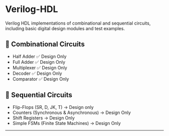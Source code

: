# Verilog-HDL
Verilog HDL implementations of combinational and sequential circuits, including basic digital design modules and test examples.

## 🔹 Combinational Circuits
- Half Adder ✅ Design Only 
- Full Adder ✅ Design Only 
- Multiplexer ✅ Design Only 
- Decoder ✅ Design Only 
- Comparator ✅ Design Only

## 🔹 Sequential Circuits
- Flip-Flops (SR, D, JK, T) → Design only
- Counters (Synchronous & Asynchronous) → Design Only
- Shift Registers → Design Only
- Simple FSMs (Finite State Machines) → Design Only
---
